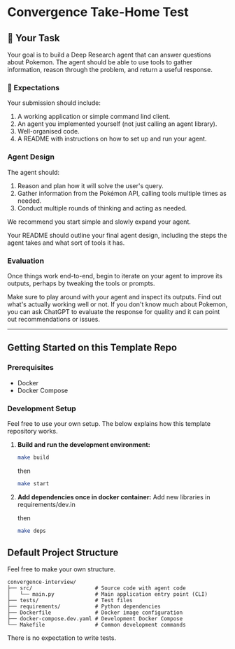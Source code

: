 # Convergence Take-Home Test

## 🚀 Your Task

Your goal is to build a Deep Research agent that can answer questions about Pokemon. The agent should be able to use tools to gather information, reason through the problem, and return a useful response.

### 🧭 Expectations

Your submission should include:
1. A working application or simple command lind client.
2. An agent you implemented yourself (not just calling an agent library).
3. Well-organised code.
4. A README with instructions on how to set up and run your agent.

### Agent Design

The agent should:
1. Reason and plan how it will solve the user's query.
2. Gather information from the Pokémon API, calling tools multiple times as needed.
3. Conduct multiple rounds of thinking and acting as needed.

We recommend you start simple and slowly expand your agent.

Your README should outline your final agent design, including the steps the agent takes and what sort of tools it has.

### Evaluation

Once things work end-to-end, begin to iterate on your agent to improve its outputs, perhaps by tweaking the tools or prompts.

Make sure to play around with your agent and inspect its outputs. Find out what's actually working well or not. If you don't know much about Pokemon, you can ask ChatGPT to evaluate the response for quality and it can point out recommendations or issues.

---

## Getting Started on this Template Repo

### Prerequisites

- Docker
- Docker Compose

### Development Setup

Feel free to use your own setup. The below explains how this template repository works.

1. **Build and run the development environment:**

   ```bash
   make build
   ```
   then
   ```bash
   make start
   ```
2. **Add dependencies once in docker container:**
   Add new libraries in requirements/dev.in

   then

   ```bash
   make deps
   ```

## Default Project Structure

Feel free to make your own structure.

```
convergence-interview/
├── src/                    # Source code with agent code
│   └── main.py             # Main application entry point (CLI)
├── tests/                  # Test files
├── requirements/           # Python dependencies
├── Dockerfile              # Docker image configuration
├── docker-compose.dev.yaml # Development Docker Compose
└── Makefile                # Common development commands
```

There is no expectation to write tests.
